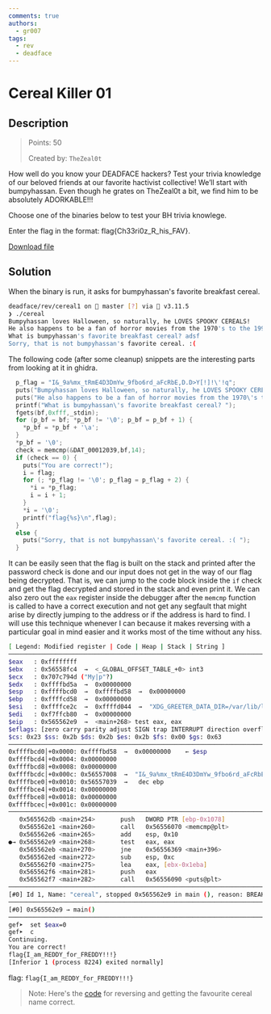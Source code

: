 ```yaml
---
comments: true
authors:
  - gr007
tags:
  - rev
  - deadface
---
```

# Cereal Killer 01

## Description

> Points: 50
>
> Created by: `TheZeal0t`

How well do you know your DEADFACE hackers? Test your trivia knowledge of our beloved friends at our favorite hactivist collective! We’ll start with bumpyhassan. Even though he grates on TheZeal0t a bit, we find him to be absolutely ADORKABLE!!!

Choose one of the binaries below to test your BH trivia knowlege.

Enter the flag in the format: flag{Ch33ri0z_R_his_FAV}.

[Download file](./cereal)

## Solution

When the binary is run, it asks for bumpyhassan's favorite breakfast cereal.

```sh
deadface/rev/cereal1 on  master [?] via 🐍 v3.11.5
❯ ./cereal
Bumpyhassan loves Halloween, so naturally, he LOVES SPOOKY CEREALS!
He also happens to be a fan of horror movies from the 1970's to the 1990's.
What is bumpyhassan's favorite breakfast cereal? adsf
Sorry, that is not bumpyhassan's favorite cereal. :(
```

The following code (after some cleanup) snippets are the interesting parts from looking at it in ghidra.

```c
  p_flag = "I&_9a%mx_tRmE4D3DmYw_9fbo6rd_aFcRbE,D.D>Y[!]!\'!q";
  puts("Bumpyhassan loves Halloween, so naturally, he LOVES SPOOKY CEREALS!");
  puts("He also happens to be a fan of horror movies from the 1970\'s to the 1990\'s.");
  printf("What is bumpyhassan\'s favorite breakfast cereal? ");
  fgets(bf,0xfff,_stdin);
  for (p_bf = bf; *p_bf != '\0'; p_bf = p_bf + 1) {
    *p_bf = *p_bf + '\a';
  }
  *p_bf = '\0';
  check = memcmp(&DAT_00012039,bf,14);
  if (check == 0) {
    puts("You are correct!");
    i = flag;
    for (; *p_flag != '\0'; p_flag = p_flag + 2) {
      *i = *p_flag;
      i = i + 1;
    }
    *i = '\0';
    printf("flag{%s}\n",flag);
  }
  else {
    puts("Sorry, that is not bumpyhassan\'s favorite cereal. :( ");
  }
```

It can be easily seen that the flag is built on the stack and printed after the password check is done and our input does not get in the way of our flag being decrypted. That is, we can jump to the code block inside the `if` check and get the flag decrypted and stored in the stack and even print it. We can also zero out the `eax` register inside the debugger after the `memcmp` function is called to have a correct execution and not get any segfault that might arise by directly jumping to the address or if the address is hard to find. I will use this technique whenever I can because it makes reversing with a particular goal in mind easier and it works most of the time without any hiss.

```sh
[ Legend: Modified register | Code | Heap | Stack | String ]
────────────────────────────────────────────────────────────────────────────────────────────────── registers ────
$eax   : 0xffffffff
$ebx   : 0x56558fc4  →  <_GLOBAL_OFFSET_TABLE_+0> int3
$ecx   : 0x707c794d ("My|p"?)
$edx   : 0xffffbd5a  →  0x00000000
$esp   : 0xffffbcd0  →  0xffffbd58  →  0x00000000
$ebp   : 0xffffcd58  →  0x00000000
$esi   : 0xffffce2c  →  0xffffd044  →  "XDG_GREETER_DATA_DIR=/var/lib/lightdm-data/groot"
$edi   : 0xf7ffcb80  →  0x00000000
$eip   : 0x565562e9  →  <main+268> test eax, eax
$eflags: [zero carry parity adjust SIGN trap INTERRUPT direction overflow resume virtualx86 identification]
$cs: 0x23 $ss: 0x2b $ds: 0x2b $es: 0x2b $fs: 0x00 $gs: 0x63
────────────────────────────────────────────────────────────────────────────────────────────────────── stack ────
0xffffbcd0│+0x0000: 0xffffbd58  →  0x00000000	 ← $esp
0xffffbcd4│+0x0004: 0x00000000
0xffffbcd8│+0x0008: 0x00000000
0xffffbcdc│+0x000c: 0x56557008  →  "I&_9a%mx_tRmE4D3DmYw_9fbo6rd_aFcRbE,D.D>Y[!]!'!q"
0xffffbce0│+0x0010: 0x56557039  →   dec ebp
0xffffbce4│+0x0014: 0x00000000
0xffffbce8│+0x0018: 0x00000000
0xffffbcec│+0x001c: 0x00000000
──────────────────────────────────────────────────────────────────────────────────────────────── code:x86:32 ────
   0x565562db <main+254>       push   DWORD PTR [ebp-0x1078]
   0x565562e1 <main+260>       call   0x56556070 <memcmp@plt>
   0x565562e6 <main+265>       add    esp, 0x10
●→ 0x565562e9 <main+268>       test   eax, eax
   0x565562eb <main+270>       jne    0x56556369 <main+396>
   0x565562ed <main+272>       sub    esp, 0xc
   0x565562f0 <main+275>       lea    eax, [ebx-0x1eba]
   0x565562f6 <main+281>       push   eax
   0x565562f7 <main+282>       call   0x56556090 <puts@plt>
──────────────────────────────────────────────────────────────────────────────────────────────────── threads ────
[#0] Id 1, Name: "cereal", stopped 0x565562e9 in main (), reason: BREAKPOINT
────────────────────────────────────────────────────────────────────────────────────────────────────── trace ────
[#0] 0x565562e9 → main()
─────────────────────────────────────────────────────────────────────────────────────────────────────────────────
gef➤  set $eax=0
gef➤  c
Continuing.
You are correct!
flag{I_am_REDDY_for_FREDDY!!!}
[Inferior 1 (process 8224) exited normally]
```

flag: `flag{I_am_REDDY_for_FREDDY!!!}`

> Note: Here's the [code](./sol.py) for reversing and getting the favourite cereal name correct.
